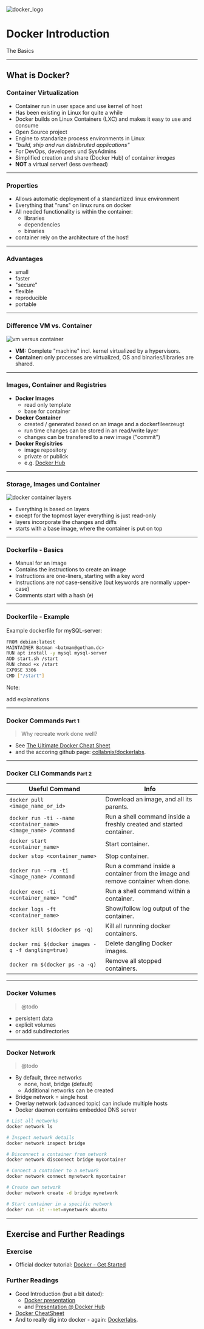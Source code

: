 ![docker_logo](./img/docker_logo.png)
# Docker Introduction

The Basics

---

## What is Docker?

### Container Virtualization

- Container run in user space and use kernel of host
- Has been existing in Linux for quite a while
- Docker builds on Linux Containers (LXC) and makes it easy to use and consume
- Open Source project
- Engine to standarize process environments in Linux
- *"build, ship and run distribruted applications"*
- For DevOps, developers und SysAdmins
- Simplified creation and share (Docker Hub) of container *images*
- **NOT** a virtual server! (less overhead)

---

### Properties

- Allows automatic deployment of a standartized linux environment
- Everything that "runs" on linux runs on docker
- All needed functionality is within the container:
  - libraries
  - dependencies
  - binaries
- container rely on the architecture of the host!

---

### Advantages

- small
- faster
- "secure"
- flexible
- reproducible
- portable

---

### Difference VM vs. Container

![vm versus container](./img/VMvsContainer.jpg)

- **VM:** Complete "machine" incl. kernel virtualized by a hypervisors.
- **Container:** only processes are virtualized, OS and binaries/libraries are shared.

---

### Images, Container and Registries

- **Docker Images**
  - read only template
  - base for container
- **Docker Container**
  - created / generated based on an image and a dockerfileerzeugt
  - run time changes can be stored in an read/write layer
  - changes can be transfered to a new image ("commit")
- **Docker Regisitries**
  - image repository
  - private or publick
  - e.g. [Docker Hub](https://hub.docker.com/)

---

### Storage, Images und Container

![docker container layers](./img/DockerLayers_sml.jpg)

- Everything is based on layers
- except for the topmost layer everything is just read-only
- layers incorporate the changes and diffs
- starts with a base image, where the container is put on top

---

### Dockerfile - Basics

- Manual for an image
- Contains the instructions to create an image
- Instructions are one-liners, starting with a key word
- Instructions are *not* case-sensitive (but keywords are normally upper-case)
- Comments start with a hash (`#`)

---

### Dockerfile  - Example

Example dockerﬁle for mySQL-server:

```bash
FROM debian:latest
MAINTAINER Batman <batman@gotham.dc>
RUN apt install -y mysql mysql-server
ADD start.sh /start
RUN chmod +x /start
EXPOSE 3306
CMD ["/start"]
```

Note:

add explanations

---

### Docker Commands <small>Part 1</small>

> Why recreate work done well?

- See [The Ultimate Docker Cheat Sheet](https://dockerlabs.collabnix.com/docker/cheatsheet/)
- and the accoring github page: [collabnix/dockerlabs](https://github.com/collabnix/dockerlabs).

---

### Docker CLI Commands <small>Part 2</small>

| Useful Command                                               | Info                                                         |
| ------------------------------------------------------------ | ------------------------------------------------------------ |
| `docker pull <image_name_or_id>`                             | Download an image, and all its parents.                      |
| `docker run -ti --name <container_name> <image_name> /command` | Run a shell command inside a freshly created and started container. |
| `docker start <container_name>`                              | Start container.                                             |
| `docker stop <container_name>`                               | Stop container.                                              |
| `docker run --rm -ti <image_name> /command`                  | Run a command inside a container from the image and remove container when done. |
| `docker exec -ti <container_name> "cmd"`                     | Run a shell command within a container.                      |
| `docker logs -ft <container_name>`                           | Show/follow log output of the container.                     |
| `docker kill $(docker ps -q)`                                | Kill all runnning docker containers.                         |
| `docker rmi $(docker images -q -f dangling=true)`            | Delete dangling Docker images.                               |
| `docker rm $(docker ps -a -q)`                               | Remove all stopped containers.                               |

---

### Docker Volumes

> @todo

- persistent data
- explicit volumes
- or add subdirectories

---

### Docker Network

> @todo

- By default, three networks
  - none, host, bridge (default)
  - Additional networks can be created
- Bridge network = single host
- Overlay network (advanced topic) can include multiple hosts
- Docker daemon contains embedded DNS server

```bash
# List all networks
docker network ls

# Inspect network details
docker network inspect bridge

# Disconnect a container from network
docker network disconnect bridge mycontainer

# Connect a container to a network
docker network connect mynetwork mycontainer

# Create own network
docker network create -d bridge mynetwork

# Start container in a specific network
docker run -it --net=mynetwork ubuntu
```

---

## Exercise and Further Readings

### Exercise

- Official docker tutorial: [Docker - Get Started](https://docs.docker.com/get-started/)

### Further Readings

- Good Introduction (but a bit dated):
  - [Docker presentation](http://theodorosploumis.github.io/docker-presentation/#/)
  - and [Presentation @ Docker Hub](https://hub.docker.com/r/tplcom/docker-presentation)
- [Docker CheatSheet](https://www.jrebel.com/blog/docker-commands-cheat-sheet)
- And to really dig into docker - again: [Dockerlabs](https://github.com/collabnix/dockerlabs).
